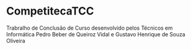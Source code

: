 # CompetitecaTCC
Trabralho de Conclusão de Curso desenvolvido pelos Técnicos em Informática Pedro Beber de Queiroz Vidal e Gustavo Henrique de Souza Oliveira
